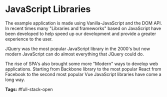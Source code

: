 # JavaScript Libraries
The example application is made using Vanilla-JavaScript and the DOM API. In recent times many "Libraries and frameworks" based on JavaScript have been developed to help speed up our development and provide a greater experience to the user.

JQuery was the most popular JavaScript library in the 2000's but now modern JavaScript can do almost everything that JQuery could do. 

The rise of SPA's also brought some more "Modern" ways to develop web applications.
Starting from Backbone library to the most popular React from Facebook to the second most popular Vue JavaScript libraries have come a long way.

**Tags:** #full-stack-open